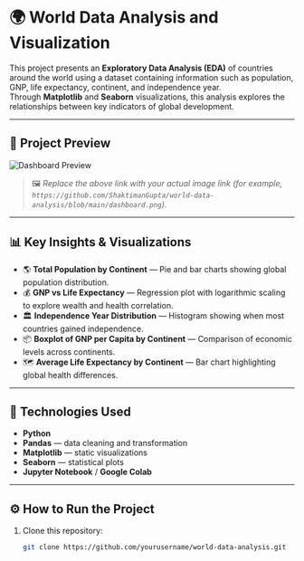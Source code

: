 # 🌍 World Data Analysis and Visualization

This project presents an **Exploratory Data Analysis (EDA)** of countries around the world using a dataset containing information such as population, GNP, life expectancy, continent, and independence year.  
Through **Matplotlib** and **Seaborn** visualizations, this analysis explores the relationships between key indicators of global development.

---

## 📸 Project Preview

![Dashboard Preview](https://github.com/yourusername/your-repo-name/blob/main/your-image.png)

> 🖼️ *Replace the above link with your actual image link (for example, `https://github.com/ShaktimanGupta/world-data-analysis/blob/main/dashboard.png`).*

---

## 📊 Key Insights & Visualizations

- 🌎 **Total Population by Continent** — Pie and bar charts showing global population distribution.  
- 💰 **GNP vs Life Expectancy** — Regression plot with logarithmic scaling to explore wealth and health correlation.  
- 🏛️ **Independence Year Distribution** — Histogram showing when most countries gained independence.  
- 📦 **Boxplot of GNP per Capita by Continent** — Comparison of economic levels across continents.  
- 🗺️ **Average Life Expectancy by Continent** — Bar chart highlighting global health differences.

---

## 🧠 Technologies Used
- **Python**
- **Pandas** — data cleaning and transformation  
- **Matplotlib** — static visualizations  
- **Seaborn** — statistical plots  
- **Jupyter Notebook** / **Google Colab**

---

## ⚙️ How to Run the Project
1. Clone this repository:
   ```bash
   git clone https://github.com/yourusername/world-data-analysis.git

